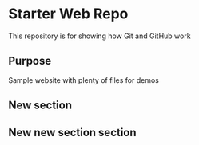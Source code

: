 # Starter Web Repo

This repository is for showing how Git and GitHub work

## Purpose

Sample website with plenty of files for demos

## New section 


## New new section section 